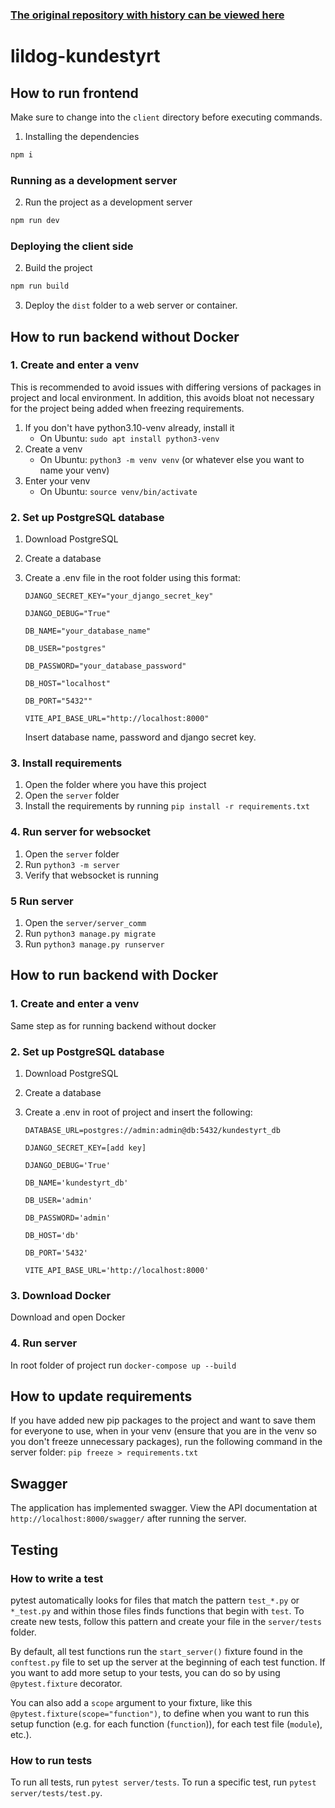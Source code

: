 ### [The original repository with history can be viewed here](https://github.com/EliHaugu/liltest)

# lildog-kundestyrt

## How to run frontend
Make sure to change into the ` client ` directory before executing commands.
1. Installing the dependencies
```bash
npm i
```

### Running as a development server
2. Run the project as a development server
```bash
npm run dev
```

### Deploying the client side
2. Build the project
```bash
npm run build
```
3. Deploy the `dist` folder to a web server or container.

## How to run backend without Docker
### 1. Create and enter a venv
This is recommended to avoid issues with differing versions of packages in project and local environment. In addition, this avoids bloat not necessary for the project being added when freezing requirements.

1. If you don't have python3.10-venv already, install it
    - On Ubuntu: `sudo apt install python3-venv`
2. Create a venv
    - On Ubuntu: `python3 -m venv venv` (or whatever else you want to name your venv)
3. Enter your venv
    - On Ubuntu: `source venv/bin/activate`

### 2. Set up PostgreSQL database
1. Download PostgreSQL
2. Create a database
3. Create a .env file in the root folder using this format:

    `DJANGO_SECRET_KEY="your_django_secret_key"`

    `DJANGO_DEBUG="True"`

    `DB_NAME="your_database_name"`

    `DB_USER="postgres"`

    `DB_PASSWORD="your_database_password"`

    `DB_HOST="localhost"`

    `DB_PORT="5432""`

    `VITE_API_BASE_URL="http://localhost:8000"`

    Insert database name, password and django secret key.

### 3. Install requirements
1. Open the folder where you have this project
2. Open the `server` folder
3. Install the requirements by running `pip install -r requirements.txt`

### 4. Run server for websocket
1. Open the `server` folder 
2. Run `python3 -m server`
3. Verify that websocket is running 

### 5 Run server
1. Open the `server/server_comm` 
2. Run `python3 manage.py migrate`
3. Run `python3 manage.py runserver`

## How to run backend with Docker
### 1. Create and enter a venv
Same step as for running backend without docker

### 2. Set up PostgreSQL database
1. Download PostgreSQL
2. Create a database
3. Create a .env in root of project and insert the following:

    `DATABASE_URL=postgres://admin:admin@db:5432/kundestyrt_db`

    `DJANGO_SECRET_KEY=[add key]`

    `DJANGO_DEBUG='True'`

    `DB_NAME='kundestyrt_db'`

    `DB_USER='admin'`

    `DB_PASSWORD='admin'`

    `DB_HOST='db'`

    `DB_PORT='5432'`

    `VITE_API_BASE_URL='http://localhost:8000'`

### 3. Download Docker
Download and open Docker

### 4. Run server
In root folder of project run `docker-compose up --build`

## How to update requirements
If you have added new pip packages to the project and want to save them for everyone to use, when in your venv (ensure that you are in the venv so you don't freeze unnecessary packages), run the following command in the server folder: `pip freeze > requirements.txt`

## Swagger
The application has implemented swagger. View the API documentation at `http://localhost:8000/swagger/` after running the server.

## Testing
### How to write a test
pytest automatically looks for files that match the pattern `test_*.py` or `*_test.py` and within those files finds functions that begin with `test`. To create new tests, follow this pattern and create your file in the `server/tests` folder.

By default, all test functions run the `start_server()` fixture found in the `conftest.py` file to set up the server at the beginning of each test function. If you want to add more setup to your tests, you can do so by using `@pytest.fixture` decorator.

You can also add a `scope` argument to your fixture, like this `@pytest.fixture(scope="function")`, to define when you want to run this setup function (e.g. for each function (`function`)), for each test file (`module`), etc.).

### How to run tests
To run all tests, run `pytest server/tests`. To run a specific test, run `pytest server/tests/test.py`.

